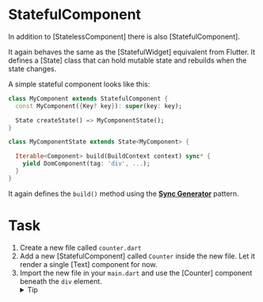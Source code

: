 # StatefulComponent

In addition to [StatelessComponent] there is also [StatefulComponent].

It again behaves the same as the [StatefulWidget] equivalent from Flutter. It defines a [State]
class that can hold mutable state and rebuilds when the state changes.

A simple stateful component looks like this:

```dart
class MyComponent extends StatefulComponent {
  const MyComponent({Key? key}): super(key: key);

  State createState() => MyComponentState();
}

class MyComponentState extends State<MyComponent> {

  Iterable<Component> build(BuildContext context) sync* {
    yield DomComponent(tag: 'div', ...);
  }
}
```

It again defines the `build()` method using the [**Sync Generator**](https://dart.dev/guides/language/language-tour#generators) pattern.

# Task

1. Create a new file called `counter.dart`
2. Add a new [StatefulComponent] called `Counter` inside the new file. 
   Let it render a single [Text] component for now.
3. Import the new file in your `main.dart` and use the [Counter] component beneath the `div` element.
   <details>
     <summary>Tip</summary>
     Use `yield` a second time inside the `App`s build method.
   </details>
